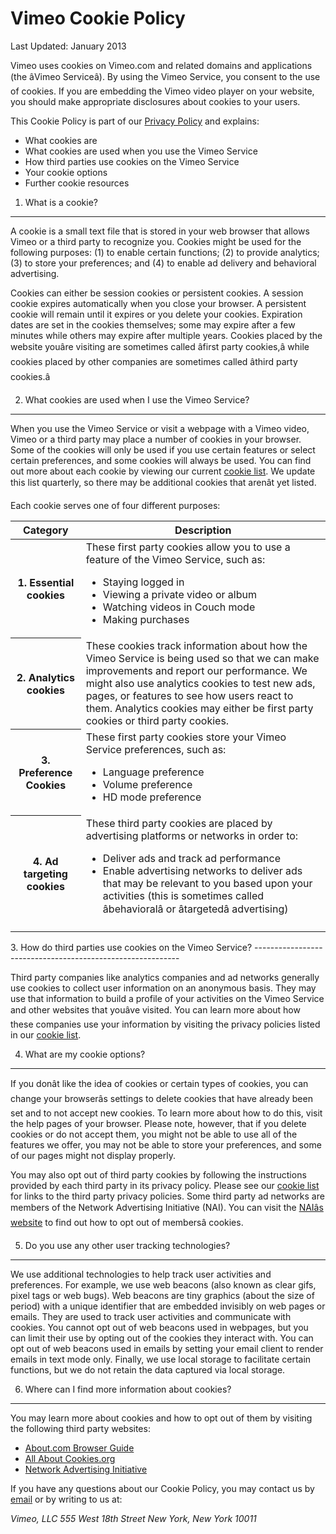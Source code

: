 Vimeo Cookie Policy
===================

Last Updated: January 2013

 Vimeo uses cookies on Vimeo.com and related domains and applications (the â&#128;&#156;Vimeo Serviceâ&#128;&#157;). By using the Vimeo Service, you consent to the use of cookies. If you are embedding the Vimeo video player on your website, you should make appropriate disclosures about cookies to your users.

 This Cookie Policy is part of our [Privacy Policy](/privacy) and explains:

- What cookies are
- What cookies are used when you use the Vimeo Service
- How third parties use cookies on the Vimeo Service
- Your cookie options
- Further cookie resources

1. What is a cookie? 
---------------------

 A cookie is a small text file that is stored in your web browser that allows Vimeo or a third party to recognize you. Cookies might be used for the following purposes: (1) to enable certain functions; (2) to provide analytics; (3) to store your preferences; and (4) to enable ad delivery and behavioral advertising.

 Cookies can either be session cookies or persistent cookies. A session cookie expires automatically when you close your browser. A persistent cookie will remain until it expires or you delete your cookies. Expiration dates are set in the cookies themselves; some may expire after a few minutes while others may expire after multiple years. Cookies placed by the website youâ&#128;&#153;re visiting are sometimes called â&#128;&#156;first party cookies,â&#128;&#157; while cookies placed by other companies are sometimes called â&#128;&#156;third party cookies.â&#128;&#157;

2. What cookies are used when I use the Vimeo Service?
------------------------------------------------------

 When you use the Vimeo Service or visit a webpage with a Vimeo video, Vimeo or a third party may place a number of cookies in your browser. Some of the cookies will only be used if you use certain features or select certain preferences, and some cookies will always be used. You can find out more about each cookie by viewing our current [cookie list](/cookie_list). We update this list quarterly, so there may be additional cookies that arenâ&#128;&#153;t yet listed.

 Each cookie serves one of four different purposes:

 <table class="data"><thead><tr><th> Category </th> <th> Description </th> </tr></thead><tbody><tr><th> 1. Essential cookies </th> <td>These first party cookies allow you to use a feature of the Vimeo Service, such as:

- Staying logged in
- Viewing a private video or album
- Watching videos in Couch mode
- Making purchases
 
</td> </tr><tr><th> 2. Analytics cookies </th> <td> These cookies track information about how the Vimeo Service is being used so that we can make improvements and report our performance. We might also use analytics cookies to test new ads, pages, or features to see how users react to them. Analytics cookies may either be first party cookies or third party cookies. </td> </tr><tr><th> 3. Preference Cookies </th> <td>These first party cookies store your Vimeo Service preferences, such as:

- Language preference
- Volume preference
- HD mode preference
 
</td> </tr><tr><th> 4. Ad targeting cookies </th> <td>These third party cookies are placed by advertising platforms or networks in order to:

- Deliver ads and track ad performance
- Enable advertising networks to deliver ads that may be relevant to you based upon your activities (this is sometimes called â&#128;&#156;behavioralâ&#128;&#157; or â&#128;&#156;targetedâ&#128;&#157; advertising)
 
</td></tr></tbody></table> 3. How do third parties use cookies on the Vimeo Service? 
-----------------------------------------------------------

 Third party companies like analytics companies and ad networks generally use cookies to collect user information on an anonymous basis. They may use that information to build a profile of your activities on the Vimeo Service and other websites that youâ&#128;&#153;ve visited. You can learn more about how these companies use your information by visiting the privacy policies listed in our [cookie list](/cookie_list).

 4. What are my cookie options? 
--------------------------------

 If you donâ&#128;&#153;t like the idea of cookies or certain types of cookies, you can change your browserâ&#128;&#153;s settings to delete cookies that have already been set and to not accept new cookies. To learn more about how to do this, visit the help pages of your browser. Please note, however, that if you delete cookies or do not accept them, you might not be able to use all of the features we offer, you may not be able to store your preferences, and some of our pages might not display properly.

 You may also opt out of third party cookies by following the instructions provided by each third party in its privacy policy. Please see our [cookie list](/cookie_list) for links to the third party privacy policies. Some third party ad networks are members of the Network Advertising Initiative (NAI). You can visit the [NAIâ&#128;&#153;s website](http://www.networkadvertising.org) to find out how to opt out of membersâ&#128;&#153; cookies.

 5. Do you use any other user tracking technologies? 
-----------------------------------------------------

 We use additional technologies to help track user activities and preferences. For example, we use web beacons (also known as clear gifs, pixel tags or web bugs). Web beacons are tiny graphics (about the size of period) with a unique identifier that are embedded invisibly on web pages or emails. They are used to track user activities and communicate with cookies. You cannot opt out of web beacons used in webpages, but you can limit their use by opting out of the cookies they interact with. You can opt out of web beacons used in emails by setting your email client to render emails in text mode only. Finally, we use local storage to facilitate certain functions, but we do not retain the data captured via local storage.

 6. Where can I find more information about cookies? 
-----------------------------------------------------

 You may learn more about cookies and how to opt out of them by visiting the following third party websites:

- [About.com Browser Guide](http://browsers.about.com/od/faq/tp/delete-cookies.htm)
- [All About Cookies.org](http://allaboutcookies.org)
- [Network Advertising Initiative](http://www.networkadvertising.org/)

 If you have any questions about our Cookie Policy, you may contact us by [email](/help/contact) or by writing to us at:

 <address> Vimeo, LLC  
 555 West 18th Street  
 New York, New York 10011 </address>